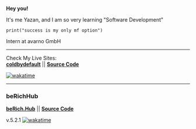 **Hey you!**

It's me Yazan, and I am so very learning "Software Development"

```
print("success is my only mf option")
```

Intern at avarno GmbH

---
Check My Live Sites:  
**[coldbydefault](https://berich-hub.vercel.app/)**
  ||  **[Source Code](https://github.com/ColdByDefault/beRichHub)**

[![wakatime](https://wakatime.com/badge/user/c4621892-41e0-4c29-a8bc-05597d124f63.svg)](https://wakatime.com/@c4621892-41e0-4c29-a8bc-05597d124f63)

---

### beRichHub
**[beRich.Hub](berich-hub.vercel.app)**
  ||  **[Source Code](https://github.com/ColdByDefault/beRichHub)**
  
v.5.2.1 
[![wakatime](https://wakatime.com/badge/user/c4621892-41e0-4c29-a8bc-05597d124f63/project/54a8cd7c-b451-4676-8695-4e701a4bda69.svg)](https://wakatime.com/badge/user/c4621892-41e0-4c29-a8bc-05597d124f63/project/54a8cd7c-b451-4676-8695-4e701a4bda69)



